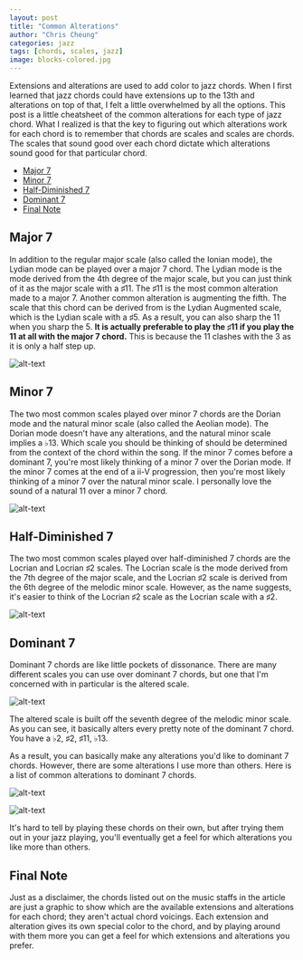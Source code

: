 ```yaml
---
layout: post
title: "Common Alterations"
author: "Chris Cheung"
categories: jazz
tags: [chords, scales, jazz]
image: blocks-colored.jpg
---
```


Extensions and alterations are used to add color to jazz chords. When I first learned that jazz chords could have extensions up to the 13th and alterations on top of that, I felt a little overwhelmed by all the options. This post is a little cheatsheet of the common alterations for each type of jazz chord. What I realized is that the key to figuring out which alterations work for each chord is to remember that chords are scales and scales are chords. The scales that sound good over each chord dictate which alterations sound good for that particular chord. 

- [Major 7](#major-7)
- [Minor 7](#minor-7)
- [Half-Diminished 7](#half-diminished-7)
- [Dominant 7](#dominant-7)
- [Final Note](#final-note)

## Major 7

In addition to the regular major scale (also called the Ionian mode), the Lydian mode can be played over a major 7 chord. The Lydian mode is the mode derived from the 4th degree of the major scale, but you can just think of it as the major scale with a &#9839;11. The &#9839;11 is the most common alteration made to a major 7. Another common alteration is augmenting the fifth. The scale that this chord can be derived from is the Lydian Augmented scale, which is the Lydian scale with a &#9839;5. As a result, you can also sharp the 11 when you sharp the 5. **It is actually preferable to play the &#9839;11 if you play the 11 at all with the major 7 chord.** This is because the 11 clashes with the 3 as it is only a half step up.

![alt-text]({{site.github.url}}/assets/img/common-alterations/major-alterations.png "Major 7 Alterations")

## Minor 7

The two most common scales played over minor 7 chords are the Dorian mode and the natural minor scale (also called the Aeolian mode). The Dorian mode doesn't have any alterations, and the natural minor scale implies a &#9837;13. Which scale you should be thinking of should be determined from the context of the chord within the song. If the minor 7 comes before a dominant 7, you're most likely thinking of a minor 7 over the Dorian mode. If the minor 7 comes at the end of a ii-V progression, then you're most likely thinking of a minor 7 over the natural minor scale. I personally love the sound of a natural 11 over a minor 7 chord.

![alt-text]({{site.github.url}}/assets/img/common-alterations/minor-alterations.png "Minor 7 Alterations")

## Half-Diminished 7

The two most common scales played over half-diminished 7 chords are the Locrian and Locrian &#9839;2 scales. The Locrian scale is the mode derived from the 7th degree of the major scale, and the Locrian &#9839;2 scale is derived from the 6th degree of the melodic minor scale. However, as the name suggests, it's easier to think of the Locrian &#9839;2 scale as the Locrian scale with a &#9839;2.

![alt-text]({{site.github.url}}/assets/img/common-alterations/half-dim-alterations.png "Half-Diminished 7 Alterations")

## Dominant 7

Dominant 7 chords are like little pockets of dissonance. There are many different scales you can use over dominant 7 chords, but one that I'm concerned with in particular is the altered scale. 

![alt-text]({{site.github.url}}/assets/img/common-alterations/altered-scale.png "C Altered Scale")

The altered scale is built off the seventh degree of the melodic minor scale. As you can see, it basically alters every pretty note of the dominant 7 chord. You have a &#9837;2, &#9839;2, &#9839;11, &#9837;13.

As a result, you can basically make any alterations you'd like to dominant 7 chords. However, there are some alterations I use more than others. Here is a list of common alterations to dominant 7 chords.

![alt-text]({{site.github.url}}/assets/img/common-alterations/dom-alterations-1.png "Dominant 7 Alterations")

![alt-text]({{site.github.url}}/assets/img/common-alterations/dom-alterations-2.png "Dominant 7 Alterations")

It's hard to tell by playing these chords on their own, but after trying them out in your jazz playing, you'll eventually get a feel for which alterations you like more than others.

## Final Note

Just as a disclaimer, the chords listed out on the music staffs in the article are just a graphic to show which are the available extensions and alterations for each chord; they aren't actual chord voicings. Each extension and alteration gives its own special color to the chord, and by playing around with them more you can get a feel for which extensions and alterations you prefer.